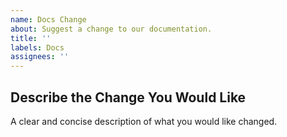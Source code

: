 ```yaml
---
name: Docs Change
about: Suggest a change to our documentation.
title: ''
labels: Docs
assignees: ''
---
```


## Describe the Change You Would Like
A clear and concise description of what you would like changed.
